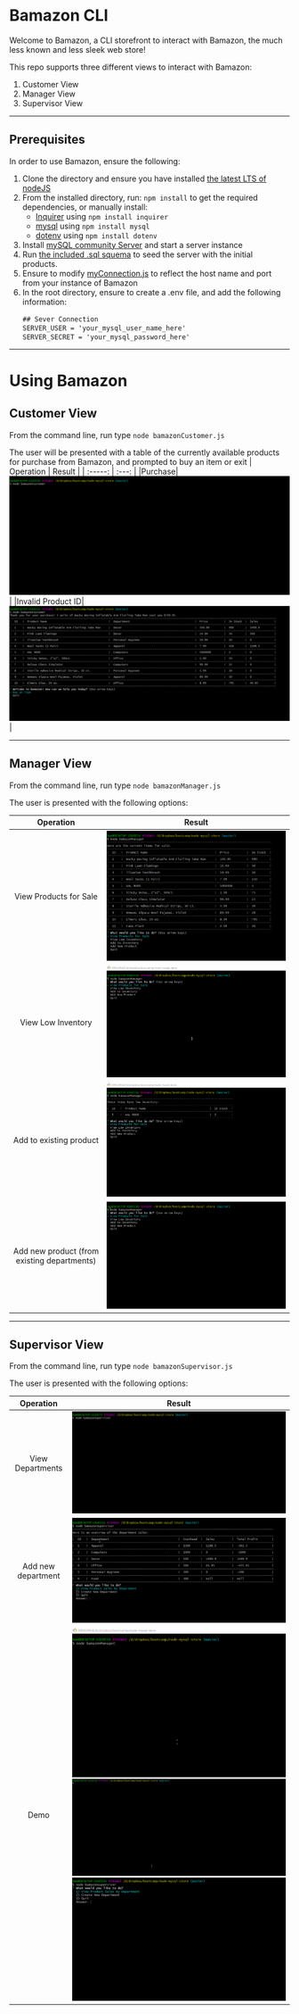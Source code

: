 # Bamazon CLI
Welcome to Bamazon, a CLI storefront to interact with Bamazon, the much less known and less sleek web store!

This repo supports three different views to interact with Bamazon:

1. Customer View
2. Manager View
3. Supervisor View
---
## Prerequisites
In order to use Bamazon, ensure the following:
1. Clone the directory and ensure you have installed [the latest LTS of nodeJS](https://nodejs.org/)
2. From the installed directory, run: `npm install` to get the required dependencies, or manually install:
    - [Inquirer](https://www.npmjs.com/package/inquirer) using `npm install inquirer`
    - [mysql](https://www.npmjs.com/package/mysql) using `npm install mysql`
    - [dotenv](https://www.npmjs.com/package/dotenv) using `npm install dotenv`
3. Install [mySQL community Server](https://dev.mysql.com/downloads/windows/installer/8.0.html) and start a server instance
4. Run [the included .sql squema](./intialize_bamazon_DB.sql) to seed the server with the initial products.
5. Ensure to modify [myConnection.js](./myConnection.js) to reflect the host name and port from your instance of Bamazon
6. In the root directory, ensure to create a .env file, and add the following information:
    ```
    ## Sever Connection
    SERVER_USER = 'your_mysql_user_name_here'
    SERVER_SECRET = 'your_mysql_password_here'
    ```
---
# Using Bamazon
## __Customer View__
From the command line, run type ``node bamazonCustomer.js``

The user will be presented with a table of the currently available products for purchase from Bamazon, and prompted to buy an item or exit
| Operation | Result |
| :-----:   | :---:  |
|Purchase|![customer_view1](./img/customer-1.gif)|
|Invalid Product ID| ![customer_view2](./img/customer-2.gif)|

---

## __Manager View__
From the command line, run type ``node bamazonManager.js``

The user is presented with the following options:

| Operation | Result |
| :-----:   | :---:  |
|View Products for Sale|![manager_view1](./img/manager1.gif)|
|View Low Inventory| ![manager_view2](./img/manager2.gif)|
|Add to existing product| ![manager_view3](./img/manager3.gif)|
|Add new product (from existing departments) | ![manager_view4](./img/manager4.gif)|

---

## __Supervisor View__
From the command line, run type ``node bamazonSupervisor.js``

The user is presented with the following options:

| Operation | Result |
| :-----:   | :---:  |
|View Departments|![manager_view1](./img/supe-1.gif)|
|Add new department| ![manager_view2](./img/supe-2.gif)|
| Demo | ![manager_view3](./img/supe-3.gif) ![manager_view4](./img/supe-4.gif) ![manager_view5](./img/supe-5.gif) |
